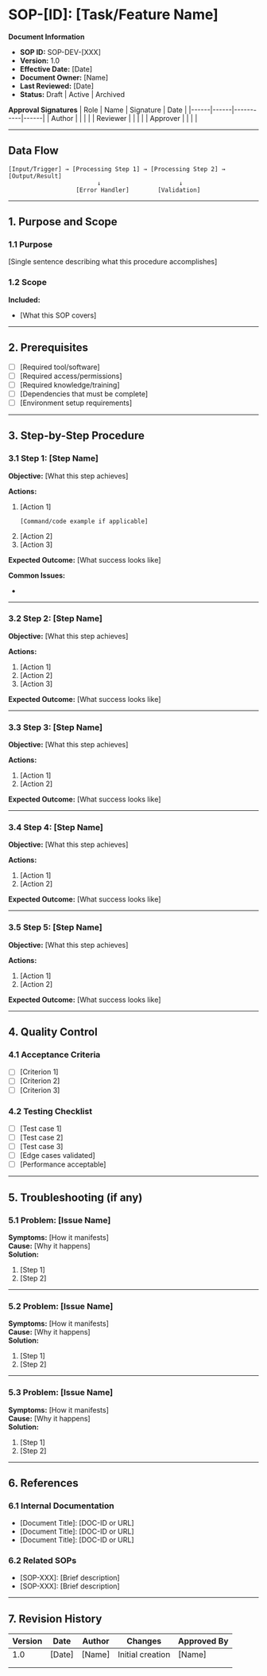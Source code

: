 # SOP-[ID]: [Task/Feature Name]

**Document Information**
- **SOP ID:** SOP-DEV-[XXX]
- **Version:** 1.0
- **Effective Date:** [Date]
- **Document Owner:** [Name]
- **Last Reviewed:** [Date]
- **Status:** Draft | Active | Archived

**Approval Signatures**
| Role | Name | Signature | Date |
|------|------|-----------|------|
| Author | | | |
| Reviewer | | | |
| Approver | | | |

---

## Data Flow

```
[Input/Trigger] → [Processing Step 1] → [Processing Step 2] → [Output/Result]
                         ↓                      ↓
                   [Error Handler]        [Validation]
```

---

## 1. Purpose and Scope

### 1.1 Purpose
[Single sentence describing what this procedure accomplishes]

### 1.2 Scope
**Included:**
- [What this SOP covers]

---


## 2. Prerequisites

- [ ] [Required tool/software]
- [ ] [Required access/permissions]
- [ ] [Required knowledge/training]
- [ ] [Dependencies that must be complete]
- [ ] [Environment setup requirements]

---


## 3. Step-by-Step Procedure

### 3.1 Step 1: [Step Name]

**Objective:** [What this step achieves]

**Actions:**
1. [Action 1]
   ```
   [Command/code example if applicable]
   ```
2. [Action 2]
3. [Action 3]

**Expected Outcome:** [What success looks like]

**Common Issues:**
- [Issue]: [Solution]

---

### 3.2 Step 2: [Step Name]

**Objective:** [What this step achieves]

**Actions:**
1. [Action 1]
2. [Action 2]
3. [Action 3]

**Expected Outcome:** [What success looks like]

---

### 3.3 Step 3: [Step Name]

**Objective:** [What this step achieves]

**Actions:**
1. [Action 1]
2. [Action 2]

**Expected Outcome:** [What success looks like]

---

### 3.4 Step 4: [Step Name]

**Objective:** [What this step achieves]

**Actions:**
1. [Action 1]
2. [Action 2]

**Expected Outcome:** [What success looks like]

---

### 3.5 Step 5: [Step Name]

**Objective:** [What this step achieves]

**Actions:**
1. [Action 1]
2. [Action 2]

**Expected Outcome:** [What success looks like]

---

## 4. Quality Control

### 4.1 Acceptance Criteria
- [ ] [Criterion 1]
- [ ] [Criterion 2]
- [ ] [Criterion 3]

### 4.2 Testing Checklist
- [ ] [Test case 1]
- [ ] [Test case 2]
- [ ] [Test case 3]
- [ ] [Edge cases validated]
- [ ] [Performance acceptable]

---

## 5. Troubleshooting (if any)

### 5.1 Problem: [Issue Name]
**Symptoms:** [How it manifests]  
**Cause:** [Why it happens]  
**Solution:**
1. [Step 1]
2. [Step 2]

---

### 5.2 Problem: [Issue Name]
**Symptoms:** [How it manifests]  
**Cause:** [Why it happens]  
**Solution:**
1. [Step 1]
2. [Step 2]

---

### 5.3 Problem: [Issue Name]
**Symptoms:** [How it manifests]  
**Cause:** [Why it happens]  
**Solution:**
1. [Step 1]
2. [Step 2]

---

## 6. References

### 6.1 Internal Documentation
- [Document Title]: [DOC-ID or URL]
- [Document Title]: [DOC-ID or URL]
- [Document Title]: [DOC-ID or URL]

### 6.2 Related SOPs
- [SOP-XXX]: [Brief description]
- [SOP-XXX]: [Brief description]

---

## 7. Revision History

| Version | Date | Author | Changes | Approved By |
|---------|------|--------|---------|-------------|
| 1.0 | [Date] | [Name] | Initial creation | [Name] |
| | | | | |
| | | | | |
